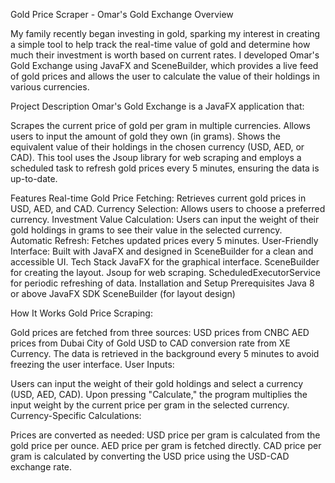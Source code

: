 Gold Price Scraper - Omar's Gold Exchange
Overview

My family recently began investing in gold, sparking my interest in creating a simple tool to help track the real-time value of gold and determine how much their investment is worth based on current rates. I developed Omar's Gold Exchange using JavaFX and SceneBuilder, which provides a live feed of gold prices and allows the user to calculate the value of their holdings in various currencies.

Project Description
Omar's Gold Exchange is a JavaFX application that:

Scrapes the current price of gold per gram in multiple currencies.
Allows users to input the amount of gold they own (in grams).
Shows the equivalent value of their holdings in the chosen currency (USD, AED, or CAD).
This tool uses the Jsoup library for web scraping and employs a scheduled task to refresh gold prices every 5 minutes, ensuring the data is up-to-date.

Features
Real-time Gold Price Fetching: Retrieves current gold prices in USD, AED, and CAD.
Currency Selection: Allows users to choose a preferred currency.
Investment Value Calculation: Users can input the weight of their gold holdings in grams to see their value in the selected currency.
Automatic Refresh: Fetches updated prices every 5 minutes.
User-Friendly Interface: Built with JavaFX and designed in SceneBuilder for a clean and accessible UI.
Tech Stack
JavaFX for the graphical interface.
SceneBuilder for creating the layout.
Jsoup for web scraping.
ScheduledExecutorService for periodic refreshing of data.
Installation and Setup
Prerequisites
Java 8 or above
JavaFX SDK
SceneBuilder (for layout design)

How It Works
Gold Price Scraping:

Gold prices are fetched from three sources:
USD prices from CNBC
AED prices from Dubai City of Gold
USD to CAD conversion rate from XE Currency.
The data is retrieved in the background every 5 minutes to avoid freezing the user interface.
User Inputs:

Users can input the weight of their gold holdings and select a currency (USD, AED, CAD).
Upon pressing "Calculate," the program multiplies the input weight by the current price per gram in the selected currency.
Currency-Specific Calculations:

Prices are converted as needed:
USD price per gram is calculated from the gold price per ounce.
AED price per gram is fetched directly.
CAD price per gram is calculated by converting the USD price using the USD-CAD exchange rate.
